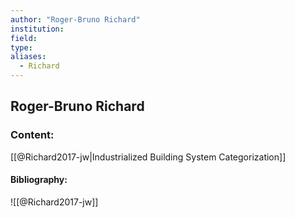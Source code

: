 ```yaml
---
author: "Roger-Bruno Richard"
institution:
field:
type:
aliases:
  - Richard
---
```


## Roger-Bruno Richard

### Content:
[[@Richard2017-jw|Industrialized Building System Categorization]]

#### Bibliography:

![[@Richard2017-jw]]